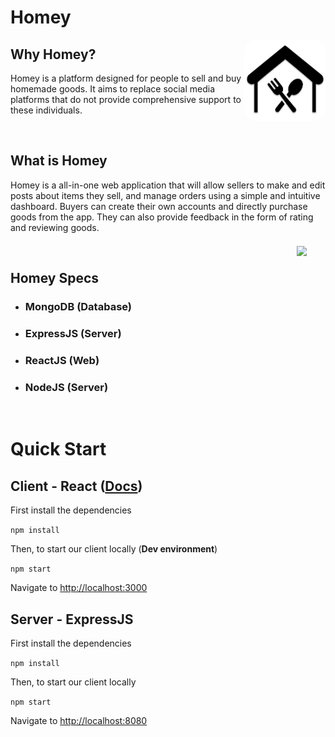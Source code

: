 # Homey 
<img style="border-radius: 20px" align="right" width="130" height="130" src=./img/homey.jpg>

## Why Homey?
Homey is a platform designed for people to sell and buy homemade goods. It aims to replace social media platforms that do not provide comprehensive support to these individuals. 

<br />

## What is Homey

Homey is a all-in-one web application that will allow sellers to make and edit posts about items they sell, and manage orders using a simple and intuitive dashboard. Buyers can create their own accounts and directly purchase goods from the app. They can also provide feedback in the form of rating and reviewing goods.


<br/>

<img style="position: relative; bottom:10px; right:30px" align="right" height="200" src="https://webimages.mongodb.com/_com_assets/cms/mern-stack-b9q1kbudz0.png?auto=format%2Ccompress">

## Homey Specs 



- ### MongoDB (Database)
- ### ExpressJS (Server)
- ### ReactJS (Web)
- ### NodeJS (Server)

<br/>

# Quick Start

## Client - React ([Docs](./homey-client/README.md))

First install the dependencies

`npm install`

Then, to start our client locally (**Dev environment**)

`npm start`

Navigate to [http://localhost:3000](http:://localhost:3000)

## Server - ExpressJS

First install the dependencies

`npm install`

Then, to start our client locally

`npm start`

Navigate to [http://localhost:8080](http:://localhost:8080)
